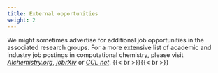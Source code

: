 ```yaml
---
title: External opportunities
weight: 2
---
```

We might sometimes advertise for additional job opportunities in the associated research groups. For a more extensive list of academic and industry job postings in computational chemistry, please visit [_Alchemistry.org_](http://www.alchemistry.org/wiki/Job_postings), [_jobrXiv_](https://jobrxiv.org/) or [_CCL.net_](http://ccl.net/chemistry/announcements/jobs/index.shtml).
{{< br >}}{{< br >}}
